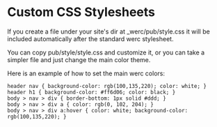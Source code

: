 Custom CSS Stylesheets
=====================

If you create a file under your site's dir at _werc/pub/style.css it will be included automatically after the standard werc stylesheet.

You can copy pub/style/style.css and customize it, or you can take a simpler file and just change the main color theme.

Here is an example of how to set the main werc colors:


	header nav { background-color: rgb(100,135,220); color: white; }
	header h1 { background-color: #ff6d06; color: black; }
	body > nav > div { border-bottom: 1px solid #ddd; } 
	body > nav > div a { color: rgb(0, 102, 204); } 
	body > nav > div a:hover { color: white; background-color: rgb(100,135,220); }
